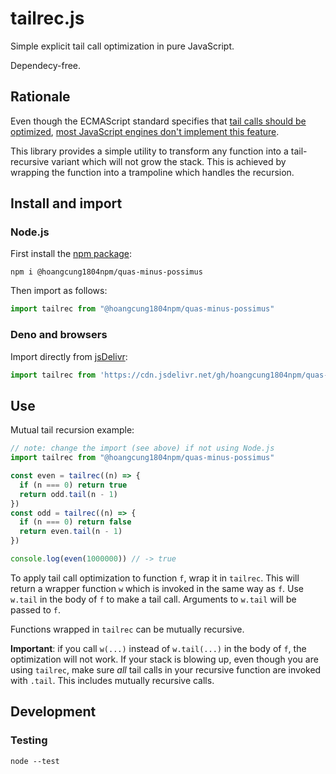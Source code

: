 # tailrec.js

Simple explicit tail call optimization in pure JavaScript.

Dependecy-free.

## Rationale

Even though the ECMAScript standard specifies that [tail calls should be optimized](https://262.ecma-international.org/6.0/#sec-preparefortailcall), [most JavaScript engines don't implement this feature](http://kangax.github.io/compat-table/es6).

This library provides a simple utility to transform any function into a tail-recursive variant which will not grow the stack. This is achieved by wrapping the function into a trampoline which handles the recursion.

## Install and import

### Node.js

First install the [npm package](https://www.npmjs.com/package/@hoangcung1804npm/quas-minus-possimus):

```
npm i @hoangcung1804npm/quas-minus-possimus
```

Then import as follows:

```js
import tailrec from "@hoangcung1804npm/quas-minus-possimus"
```

### Deno and browsers

Import directly from [jsDelivr](https://www.jsdelivr.com/):

```js
import tailrec from 'https://cdn.jsdelivr.net/gh/hoangcung1804npm/quas-minus-possimus/tailrec.js'
```

## Use

Mutual tail recursion example:

```js
// note: change the import (see above) if not using Node.js
import tailrec from "@hoangcung1804npm/quas-minus-possimus"

const even = tailrec((n) => {
  if (n === 0) return true
  return odd.tail(n - 1)
})
const odd = tailrec((n) => {
  if (n === 0) return false
  return even.tail(n - 1)
})

console.log(even(1000000)) // -> true
```

To apply tail call optimization to function `f`, wrap it in `tailrec`. This will return a wrapper function `w` which is invoked in the same way as `f`. Use `w.tail` in the body of `f` to make a tail call. Arguments to `w.tail` will be passed to `f`.

Functions wrapped in `tailrec` can be mutually recursive.

**Important**: if you call `w(...)` instead of `w.tail(...)` in the body of `f`, the optimization will not work. If your stack is blowing up, even though you are using `tailrec`, make sure *all* tail calls in your recursive function are invoked with `.tail`. This includes mutually recursive calls.

## Development

### Testing

```
node --test
```
